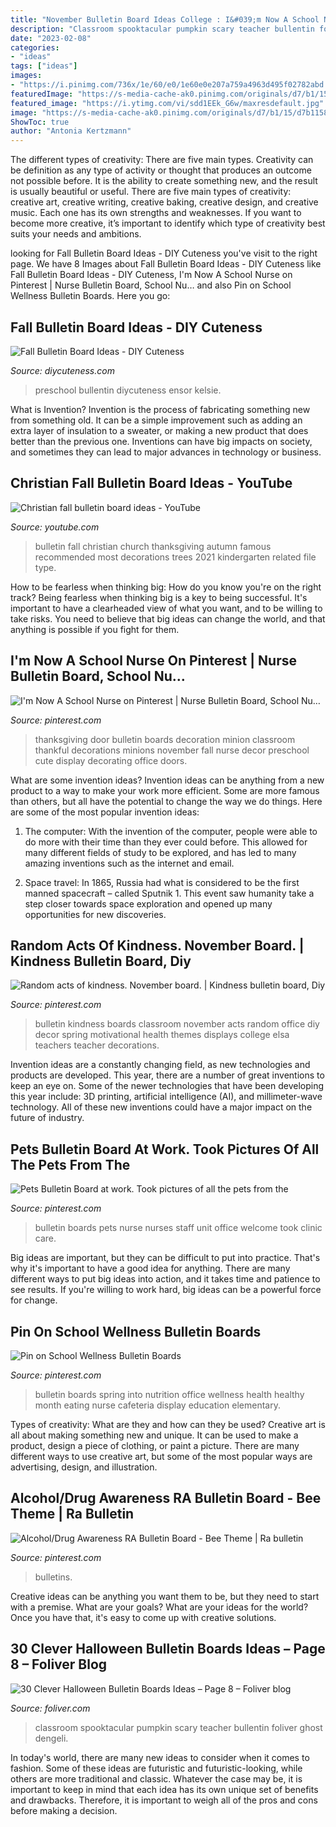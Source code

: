 ```yaml
---
title: "November Bulletin Board Ideas College : I&#039;m Now A School Nurse On Pinterest"
description: "Classroom spooktacular pumpkin scary teacher bullentin foliver ghost dengeli"
date: "2023-02-08"
categories:
- "ideas"
tags: ["ideas"]
images:
- "https://i.pinimg.com/736x/1e/60/e0/1e60e0e207a759a4963d495f02782abd.jpg"
featuredImage: "https://s-media-cache-ak0.pinimg.com/originals/d7/b1/15/d7b1158d54fbed4836f503a7f9ccd728.jpg"
featured_image: "https://i.ytimg.com/vi/sdd1EEk_G6w/maxresdefault.jpg"
image: "https://s-media-cache-ak0.pinimg.com/originals/d7/b1/15/d7b1158d54fbed4836f503a7f9ccd728.jpg"
ShowToc: true
author: "Antonia Kertzmann"
---
```



The different types of creativity: There are five main types.
Creativity can be definition as any type of activity or thought that produces an outcome not possible before. It is the ability to create something new, and the result is usually beautiful or useful. There are five main types of creativity: creative art, creative writing, creative baking, creative design, and creative music. Each one has its own strengths and weaknesses. If you want to become more creative, it’s important to identify which type of creativity best suits your needs and ambitions.

	

		
looking for Fall Bulletin Board Ideas - DIY Cuteness you've visit to the right page. We have 8 Images about Fall Bulletin Board Ideas - DIY Cuteness like Fall Bulletin Board Ideas - DIY Cuteness, I&#039;m Now A School Nurse on Pinterest | Nurse Bulletin Board, School Nu… and also Pin on School Wellness Bulletin Boards. Here you go:
		
    
## Fall Bulletin Board Ideas - DIY Cuteness

<img loading=lazy src="https://diycuteness.com/wp-content/uploads/2020/06/Fall-Bulletin-Board-Ideas-5.jpg" onerror="this.onerror=null;this.src='https://tse4.mm.bing.net/th?id=OIP.yD4UlUXpg6NOWLQ7KkAe7AAAAA&amp;pid=15.1';" alt="Fall Bulletin Board Ideas - DIY Cuteness">

_Source: diycuteness.com_

>preschool bullentin diycuteness ensor kelsie. 

	

What is Invention?
Invention is the process of fabricating something new from something old. It can be a simple improvement such as adding an extra layer of insulation to a sweater, or making a new product that does better than the previous one. Inventions can have big impacts on society, and sometimes they can lead to major advances in technology or business.

    
## Christian Fall Bulletin Board Ideas - YouTube

<img loading=lazy src="https://i.ytimg.com/vi/sdd1EEk_G6w/maxresdefault.jpg" onerror="this.onerror=null;this.src='https://tse2.mm.bing.net/th?id=OIP.0tYEGxBQ41S3pT_ojSMQwQHaEK&amp;pid=15.1';" alt="Christian fall bulletin board ideas - YouTube">

_Source: youtube.com_

>bulletin fall christian church thanksgiving autumn famous recommended most decorations trees 2021 kindergarten related file type. 

	

How to be fearless when thinking big: How do you know you're on the right track?
Being fearless when thinking big is a key to being successful. It's important to have a clearheaded view of what you want, and to be willing to take risks. You need to believe that big ideas can change the world, and that anything is possible if you fight for them.

    
## I&#039;m Now A School Nurse On Pinterest | Nurse Bulletin Board, School Nu…

<img loading=lazy src="https://s-media-cache-ak0.pinimg.com/originals/d7/b1/15/d7b1158d54fbed4836f503a7f9ccd728.jpg" onerror="this.onerror=null;this.src='https://tse4.mm.bing.net/th?id=OIP.b79qJv4zONiW3IW2dLii8AHaJ4&amp;pid=15.1';" alt="I&#039;m Now A School Nurse on Pinterest | Nurse Bulletin Board, School Nu…">

_Source: pinterest.com_

>thanksgiving door bulletin boards decoration minion classroom thankful decorations minions november fall nurse decor preschool cute display decorating office doors. 

	

What are some invention ideas?
Invention ideas can be anything from a new product to a way to make your work more efficient. Some are more famous than others, but all have the potential to change the way we do things. Here are some of the most popular invention ideas: 
1) The computer: With the invention of the computer, people were able to do more with their time than they ever could before. This allowed for many different fields of study to be explored, and has led to many amazing inventions such as the internet and email.

2) Space travel: In 1865, Russia had what is considered to be the first manned spacecraft – called Sputnik 1. This event saw humanity take a step closer towards space exploration and opened up many opportunities for new discoveries.

    
## Random Acts Of Kindness. November Board. | Kindness Bulletin Board, Diy

<img loading=lazy src="https://i.pinimg.com/736x/1e/60/e0/1e60e0e207a759a4963d495f02782abd.jpg" onerror="this.onerror=null;this.src='https://tse1.mm.bing.net/th?id=OIP.2Nwbn4aagDTcu7GP0oV44AHaJ3&amp;pid=15.1';" alt="Random acts of kindness. November board. | Kindness bulletin board, Diy">

_Source: pinterest.com_

>bulletin kindness boards classroom november acts random office diy decor spring motivational health themes displays college elsa teachers teacher decorations. 

	

Invention ideas are a constantly changing field, as new technologies and products are developed. This year, there are a number of great inventions to keep an eye on. Some of the newer technologies that have been developing this year include: 3D printing, artificial intelligence (AI), and millimeter-wave technology. All of these new inventions could have a major impact on the future of industry.

    
## Pets Bulletin Board At Work. Took Pictures Of All The Pets From The

<img loading=lazy src="https://i.pinimg.com/736x/1d/78/cb/1d78cbdf47f36039920f827f9ec0d28b.jpg" onerror="this.onerror=null;this.src='https://tse3.mm.bing.net/th?id=OIP.OhfTjCBlJcAzKV_GMoCSnQHaNL&amp;pid=15.1';" alt="Pets Bulletin Board at work. Took pictures of all the pets from the">

_Source: pinterest.com_

>bulletin boards pets nurse nurses staff unit office welcome took clinic care. 

	

Big ideas are important, but they can be difficult to put into practice. That's why it's important to have a good idea for anything. There are many different ways to put big ideas into action, and it takes time and patience to see results. If you're willing to work hard, big ideas can be a powerful force for change.

    
## Pin On School Wellness Bulletin Boards

<img loading=lazy src="https://i.pinimg.com/736x/ad/4b/9d/ad4b9d20ea23bc25615cbfa10729ad35.jpg" onerror="this.onerror=null;this.src='https://tse4.mm.bing.net/th?id=OIP.adcTrxE-3jidBUZHjBIVRAHaFj&amp;pid=15.1';" alt="Pin on School Wellness Bulletin Boards">

_Source: pinterest.com_

>bulletin boards spring into nutrition office wellness health healthy month eating nurse cafeteria display education elementary. 

	

Types of creativity: What are they and how can they be used?
Creative art is all about making something new and unique. It can be used to make a product, design a piece of clothing, or paint a picture. There are many different ways to use creative art, but some of the most popular ways are advertising, design, and illustration.

    
## Alcohol/Drug Awareness RA Bulletin Board - Bee Theme | Ra Bulletin

<img loading=lazy src="https://i.pinimg.com/736x/fc/04/e7/fc04e7d8ecd19cea7ddd3c265ad924ce.jpg" onerror="this.onerror=null;this.src='https://tse3.mm.bing.net/th?id=OIP.n91jra5mzfqvyJ3pIhiLQAHaJ3&amp;pid=15.1';" alt="Alcohol/Drug Awareness RA Bulletin Board - Bee Theme | Ra bulletin">

_Source: pinterest.com_

>bulletins. 

	

Creative ideas can be anything you want them to be, but they need to start with a premise. What are your goals? What are your ideas for the world? Once you have that, it's easy to come up with creative solutions.

    
## 30 Clever Halloween Bulletin Boards Ideas – Page 8 – Foliver Blog

<img loading=lazy src="http://www.foliver.com/wp-content/uploads/2019/10/8-Spooktacular-bulletin-board.jpg" onerror="this.onerror=null;this.src='https://tse4.mm.bing.net/th?id=OIP.PaXJzp3BXip_bwjCIHuDEgHaFj&amp;pid=15.1';" alt="30 Clever Halloween Bulletin Boards Ideas – Page 8 – Foliver blog">

_Source: foliver.com_

>classroom spooktacular pumpkin scary teacher bullentin foliver ghost dengeli. 

	

In today's world, there are many new ideas to consider when it comes to fashion. Some of these ideas are futuristic and futuristic-looking, while others are more traditional and classic. Whatever the case may be, it is important to keep in mind that each idea has its own unique set of benefits and drawbacks. Therefore, it is important to weigh all of the pros and cons before making a decision.

